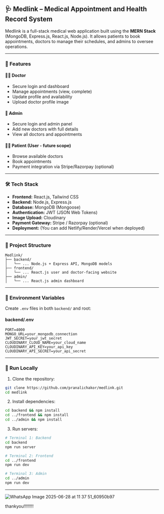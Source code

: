 
## 🩺 Medlink – Medical Appointment and Health Record System

Medlink is a full-stack medical web application built using the **MERN Stack** (MongoDB, Express.js, React.js, Node.js). It allows patients to book appointments, doctors to manage their schedules, and admins to oversee operations.

---

### 🚀 Features

#### 👨‍⚕️ Doctor

* Secure login and dashboard
* Manage appointments (view, complete)
* Update profile and availability
* Upload doctor profile image

#### 👤 Admin

* Secure login and admin panel
* Add new doctors with full details
* View all doctors and appointments

#### 🧑‍💻 Patient (User - future scope)

* Browse available doctors
* Book appointments
* Payment integration via Stripe/Razorpay (optional)

---

### 🛠 Tech Stack

* **Frontend:** React.js, Tailwind CSS
* **Backend:** Node.js, Express.js
* **Database:** MongoDB (Mongoose)
* **Authentication:** JWT (JSON Web Tokens)
* **Image Upload:** Cloudinary
* **Payment Gateway:** Stripe / Razorpay (optional)
* **Deployment:** (You can add Netlify/Render/Vercel when deployed)

---

### 📁 Project Structure

```
Medlink/
├── backend/
│   └── ... Node.js + Express API, MongoDB models
├── frontend/
│   └── ... React.js user and doctor-facing website
├── admin/
│   └── ... React.js admin dashboard
```

---

### 🔐 Environment Variables

Create `.env` files in both `backend/` and root:

#### backend/.env

```
PORT=4000
MONGO_URL=your_mongodb_connection
JWT_SECRET=your_jwt_secret
CLOUDINARY_CLOUD_NAME=your_cloud_name
CLOUDINARY_API_KEY=your_api_key
CLOUDINARY_API_SECRET=your_api_secret
```

---

### 🧪 Run Locally

1. Clone the repository:

```bash
git clone https://github.com/pranalichakor/medlink.git
cd medlink
```

2. Install dependencies:

```bash
cd backend && npm install
cd ../frontend && npm install
cd ../admin && npm install
```

3. Run servers:

```bash
# Terminal 1: Backend
cd backend
npm run server

# Terminal 2: Frontend
cd ../frontend
npm run dev

# Terminal 3: Admin
cd ../admin
npm run dev
```

---
![WhatsApp Image 2025-06-28 at 11 37 51_60950b97](https://github.com/user-attachments/assets/7d48d50d-9a1f-4fc5-80b3-bc5b2d72ddfd)

 thankyou!!!!!!!!

